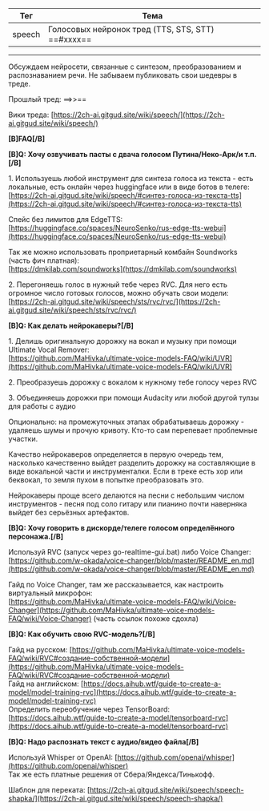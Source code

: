 Тег   | Тема
----- | ------
speech   |  Голосовых нейронок тред (TTS, STS, STT) ==#xxxx==

***

Обсуждаем нейросети, связанные с синтезом, преобразованием и распознаванием речи. Не забываем публиковать свои шедевры в треде.

Прошлый тред: ==>>==  

Вики треда: [https://2ch-ai.gitgud.site/wiki/speech/](https://2ch-ai.gitgud.site/wiki/speech/)

**[B]FAQ[/B]**

**[B]Q: Хочу озвучивать пасты с двача голосом Путина/Неко-Арк/и т.п.[/B]**

1\. Используешь любой инструмент для синтеза голоса из текста - есть локальные, есть онлайн через huggingface или в виде ботов в телеге:  
[https://2ch-ai.gitgud.site/wiki/speech/#синтез-голоса-из-текста-tts](https://2ch-ai.gitgud.site/wiki/speech/#синтез-голоса-из-текста-tts)

Спейс без лимитов для EdgeTTS:  
[https://huggingface.co/spaces/NeuroSenko/rus-edge-tts-webui](https://huggingface.co/spaces/NeuroSenko/rus-edge-tts-webui)

Так же можно использовать проприетарный комбайн Soundworks (часть фич платная):  
[https://dmkilab.com/soundworks](https://dmkilab.com/soundworks)

2\. Перегоняешь голос в нужный тебе через RVC. Для него есть огромное число готовых голосов, можно обучать свои модели:  
[https://2ch-ai.gitgud.site/wiki/speech/sts/rvc/rvc/](https://2ch-ai.gitgud.site/wiki/speech/sts/rvc/rvc/)

**[B]Q: Как делать нейрокаверы?[/B]**

1\. Делишь оригинальную дорожку на вокал и музыку при помощи Ultimate Vocal Remover:  
[https://github.com/MaHivka/ultimate-voice-models-FAQ/wiki/UVR](https://github.com/MaHivka/ultimate-voice-models-FAQ/wiki/UVR)

2\. Преобразуешь дорожку с вокалом к нужному тебе голосу через RVC

3\. Объединяешь дорожки при помощи Audacity или любой другой тулзы для работы с аудио

Опционально: на промежуточных этапах обрабатываешь дорожку - удаляешь шумы и прочую кривоту. Кто-то сам перепевает проблемные участки.

Качество нейрокаверов определяется в первую очередь тем, насколько качественно выйдет разделить дорожку на составляющие в виде вокальной части и инструменталки. Если в треке есть хор или беквокал, то земля пухом в попытке преобразовать это.

Нейрокаверы проще всего делаются на песни с небольшим числом инструментов - песня под соло гитару или пианино почти наверняка выйдет без серьёзных артефактов.

**[B]Q: Хочу говорить в дискорде/телеге голосом определённого персонажа.[/B]**

Используй RVC (запуск через go-realtime-gui.bat) либо Voice Changer:  
[https://github.com/w-okada/voice-changer/blob/master/README_en.md](https://github.com/w-okada/voice-changer/blob/master/README_en.md)

Гайд по Voice Changer, там же рассказывается, как настроить виртуальный микрофон:  
[https://github.com/MaHivka/ultimate-voice-models-FAQ/wiki/Voice‐Changer](https://github.com/MaHivka/ultimate-voice-models-FAQ/wiki/Voice‐Changer) (часть ссылок похоже сдохла)

**[B]Q: Как обучить свою RVC-модель?[/B]**

Гайд на русском: [https://github.com/MaHivka/ultimate-voice-models-FAQ/wiki/RVC#создание-собственной-модели](https://github.com/MaHivka/ultimate-voice-models-FAQ/wiki/RVC#создание-собственной-модели)  
Гайд на английском: [https://docs.aihub.wtf/guide-to-create-a-model/model-training-rvc](https://docs.aihub.wtf/guide-to-create-a-model/model-training-rvc)  
Определить переобучение через TensorBoard: [https://docs.aihub.wtf/guide-to-create-a-model/tensorboard-rvc](https://docs.aihub.wtf/guide-to-create-a-model/tensorboard-rvc)

**[B]Q: Надо распознать текст с аудио/видео файла[/B]**

Используй Whisper от OpenAI: [https://github.com/openai/whisper](https://github.com/openai/whisper)  
Так же есть платные решения от Сбера/Яндекса/Тинькофф.

Шаблон для переката: [https://2ch-ai.gitgud.site/wiki/speech/speech-shapka/](https://2ch-ai.gitgud.site/wiki/speech/speech-shapka/)
